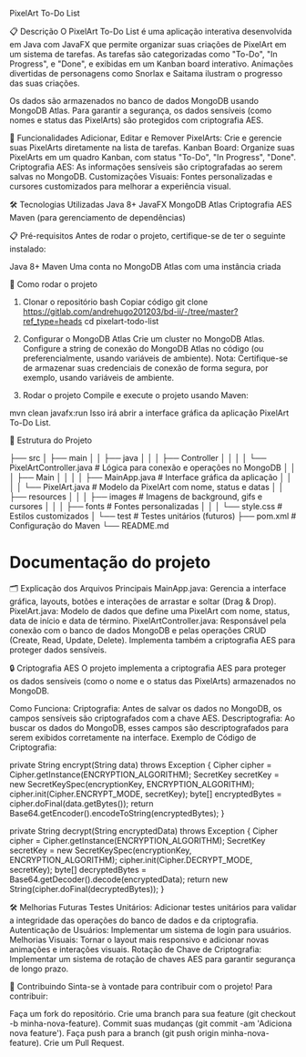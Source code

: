 PixelArt To-Do List


📋 Descrição
O PixelArt To-Do List é uma aplicação interativa desenvolvida em Java com JavaFX que permite organizar suas criações de PixelArt em um sistema de tarefas. As tarefas são categorizadas como "To-Do", "In Progress", e "Done", e exibidas em um Kanban board interativo. Animações divertidas de personagens como Snorlax e Saitama ilustram o progresso das suas criações.

Os dados são armazenados no banco de dados MongoDB usando MongoDB Atlas. Para garantir a segurança, os dados sensíveis (como nomes e status das PixelArts) são protegidos com criptografia AES.

🚀 Funcionalidades
Adicionar, Editar e Remover PixelArts: Crie e gerencie suas PixelArts diretamente na lista de tarefas.
Kanban Board: Organize suas PixelArts em um quadro Kanban, com status "To-Do", "In Progress", "Done".
Criptografia AES: As informações sensíveis são criptografadas ao serem salvas no MongoDB.
Customizações Visuais: Fontes personalizadas e cursores customizados para melhorar a experiência visual.

🛠️ Tecnologias Utilizadas
Java 8+
JavaFX
MongoDB Atlas
Criptografia AES
Maven (para gerenciamento de dependências)

📋 Pré-requisitos
Antes de rodar o projeto, certifique-se de ter o seguinte instalado:

Java 8+
Maven
Uma conta no MongoDB Atlas com uma instância criada

🔧 Como rodar o projeto
1. Clonar o repositório
   bash
   Copiar código
   git clone https://gitlab.com/andrehugo201203/bd-ii/-/tree/master?ref_type=heads
   cd pixelart-todo-list

2. Configurar o MongoDB Atlas
   Crie um cluster no MongoDB Atlas.
   Configure a string de conexão do MongoDB Atlas no código (ou preferencialmente, usando variáveis de ambiente).
   Nota: Certifique-se de armazenar suas credenciais de conexão de forma segura, por exemplo, usando variáveis de ambiente.

3. Rodar o projeto
   Compile e execute o projeto usando Maven:


mvn clean javafx:run
Isso irá abrir a interface gráfica da aplicação PixelArt To-Do List.

📁 Estrutura do Projeto

├── src
│   ├── main
│   │   ├── java
│   │   │   ├── Controller
│   │   │   │   └── PixelArtController.java    # Lógica para conexão e operações no MongoDB
│   │   │   ├── Main
│   │   │   │   ├── MainApp.java               # Interface gráfica da aplicação
│   │   │   │   └── PixelArt.java              # Modelo da PixelArt com nome, status e datas
│   │   ├── resources
│   │   │   ├── images                         # Imagens de background, gifs e cursores
│   │   │   ├── fonts                          # Fontes personalizadas
│   │   │   └── style.css                      # Estilos customizados
│   └── test                                   # Testes unitários (futuros)
├── pom.xml                                    # Configuração do Maven
└── README.md

# Documentação do projeto
🗂️ Explicação dos Arquivos Principais
MainApp.java: Gerencia a interface gráfica, layouts, botões e interações de arrastar e soltar (Drag & Drop).
PixelArt.java: Modelo de dados que define uma PixelArt com nome, status, data de início e data de término.
PixelArtController.java: Responsável pela conexão com o banco de dados MongoDB e pelas operações CRUD (Create, Read, Update, Delete). Implementa também a criptografia AES para proteger dados sensíveis.

🔒 Criptografia AES
O projeto implementa a criptografia AES para proteger os dados sensíveis (como o nome e o status das PixelArts) armazenados no MongoDB.

Como Funciona:
Criptografia: Antes de salvar os dados no MongoDB, os campos sensíveis são criptografados com a chave AES.
Descriptografia: Ao buscar os dados do MongoDB, esses campos são descriptografados para serem exibidos corretamente na interface.
Exemplo de Código de Criptografia:

private String encrypt(String data) throws Exception {
Cipher cipher = Cipher.getInstance(ENCRYPTION_ALGORITHM);
SecretKey secretKey = new SecretKeySpec(encryptionKey, ENCRYPTION_ALGORITHM);
cipher.init(Cipher.ENCRYPT_MODE, secretKey);
byte[] encryptedBytes = cipher.doFinal(data.getBytes());
return Base64.getEncoder().encodeToString(encryptedBytes);
}

private String decrypt(String encryptedData) throws Exception {
Cipher cipher = Cipher.getInstance(ENCRYPTION_ALGORITHM);
SecretKey secretKey = new SecretKeySpec(encryptionKey, ENCRYPTION_ALGORITHM);
cipher.init(Cipher.DECRYPT_MODE, secretKey);
byte[] decryptedBytes = Base64.getDecoder().decode(encryptedData);
return new String(cipher.doFinal(decryptedBytes));
}

🛠️ Melhorias Futuras
Testes Unitários: Adicionar testes unitários para validar a integridade das operações do banco de dados e da criptografia.
Autenticação de Usuários: Implementar um sistema de login para usuários.
Melhorias Visuais: Tornar o layout mais responsivo e adicionar novas animações e interações visuais.
Rotação de Chave de Criptografia: Implementar um sistema de rotação de chaves AES para garantir segurança de longo prazo.

🤝 Contribuindo
Sinta-se à vontade para contribuir com o projeto! Para contribuir:

Faça um fork do repositório.
Crie uma branch para sua feature (git checkout -b minha-nova-feature).
Commit suas mudanças (git commit -am 'Adiciona nova feature').
Faça push para a branch (git push origin minha-nova-feature).
Crie um Pull Request.